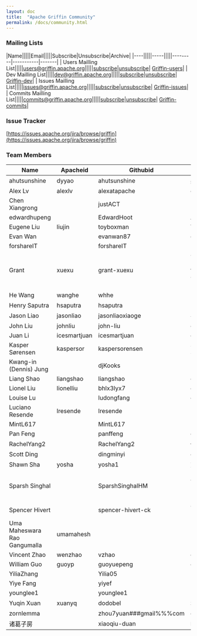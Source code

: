 ```yaml
---
layout: doc
title:  "Apache Griffin Community" 
permalink: /docs/community.html
---
```


### Mailing Lists

|Name|||||Email|||||Subscribe|Unsubscribe|Archive|
|----|||||-----|||||---------|-----------|-------|
| Users Mailling List|||||[users@griffin.apache.org](mailto:users@griffin.apache.org)|||||[subscribe](mailto:users-subscribe@griffin.apache.org)|[unsubscribe](mailto:users-unsubscribe@griffin.apache.org)| [Griffin-users](http://mail-archives.apache.org/mod_mbox/griffin-users/)|
| Dev Mailling List|||||[dev@griffin.apache.org](mailto:dev@griffin.apache.org)|||||[subscribe](mailto:dev-subscribe@griffin.apache.org)|[unsubscribe](mailto:dev-unsubscribe@griffin.apache.org)| [Griffin-dev](http://mail-archives.apache.org/mod_mbox/griffin-dev/)|
| Issues Mailling List|||||[issues@griffin.apache.org](mailto:issues@griffin.apache.org)|||||[subscribe](mailto:issues-subscribe@griffin.apache.org)|[unsubscribe](mailto:issues-unsubscribe@griffin.apache.org)| [Griffin-issues](http://mail-archives.apache.org/mod_mbox/griffin-issues/)|
| Commits Mailling List|||||[commits@griffin.apache.org](mailto:commits@griffin.apache.org)|||||[subscribe](mailto:commits-subscribe@griffin.apache.org)|[unsubscribe](mailto:commits-unsubscribe@griffin.apache.org)| [Griffin-commits](http://mail-archives.apache.org/mod_mbox/griffin-commits/)|



### Issue Tracker
[https://issues.apache.org/jira/browse/griffin](https://issues.apache.org/jira/browse/griffin)



### Team Members

| Name | Apacheid | Githubid | Org | Role |
|------------------------------|--------------|-------------------------|---------------------------------------|-------------|
| ahutsunshine | dyyao | ahutsunshine | 美团 | Committer |
| Alex Lv | alexlv | alexatapache | eBay | PPMC |
| Chen Xiangrong |  | justACT | Paypal | Contributor |
| edwardhupeng |  | EdwardHoot | Alipay | Contributor |
| Eugene Liu | liujin | toyboxman | VMWARE | Committer |
| Evan Wan |  | evanwan87 | eBay | Contributor |
| forshareIT |  | forshareIT |  | Contributor |
| Grant | xuexu | grant-xuexu | Ontario Institute for Cancer Research | Committer |
| He Wang | wanghe | whhe | 网易 | Committer |
| Henry Saputra | hsaputra | hsaputra |  | Mentor |
| Jason Liao | jasonliao | jasonliaoxiaoge | 平安银行 | Committer |
| John Liu | johnliu | john-liu | eBay | PPMC |
| Juan Li | icesmartjuan | icesmartjuan | eBay | Committer |
| Kasper Sørensen | kaspersor | kaspersorensen | Satori Software | Mentor |
| Kwang-in (Dennis) Jung |  | djKooks |  | Contributor |
| Liang Shao | liangshao | liangshao | eBay | PPMC |
| Lionel Liu | lionelliu | bhlx3lyx7 | eBay | PPMC |
| Louise Lu |  | ludongfang | eBay | Contributor |
| Luciano Resende | lresende | lresende | IBM | Mentor |
| MintL617 |  | MintL617 |  | Contributor |
| Pan Feng |  | panffeng | eBay | Contributor |
| RachelYang2 |  | RachelYang2 | 依图 | Contributor |
| Scott Ding |  | dingminyi | eBay | Contributor |
| Shawn Sha | yosha | yosha1 | 京东 | PPMC |
| Sparsh Singhal |  | SparshSinghalHM | Hashmap Tech India Limited | Contributor |
| Spencer Hivert |  | spencer-hivert-ck | Credit Karma | Contributor |
| Uma Maheswara Rao Gangumalla | umamahesh |  | IBM | Mentor |
| Vincent Zhao | wenzhao | vzhao | eBay | PPMC |
| William Guo | guoyp | guoyuepeng | eBay | PPMC |
| YiliaZhang |  | Yilia05 | USTC | Contributor |
| Yiye Fang |  | yiyef |  | Contributor |
| younglee1 |  | younglee1 |  | Contributor |
| Yuqin Xuan | xuanyq | dodobel | 华为 | Committer |
| zornlemma |  | zhou7yuan###gmail%%%com | eBay | Contributor |
| 诸葛子房 |  | xiaoqiu-duan | 唯品会 | Contributor |


